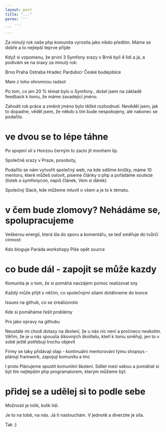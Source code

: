 ```yaml
---
layout: post
title: "..."
perex: '''
    ...
'''
---
```


Za minulý rok naše php komunita vyrostla jako nikdo předtím. Máme se dobře a to nejlepší teprve přijde

Když si vzpomenu, že první 3 Symfony srazy v Brně byli 4 lidi a já, a podívám se na sraxy za minulý rok:

Brno
Praha
Ostraba
Hradec
Pardubicr
České budejobice

Mam z toho ohromnou radsot

Po tom, co jen 20 % témat bylo o Symfony., došel jsem na základě feedback k tomu, že máme zavadejici jméno. 

Zahodit rok práce a změnit jméno bylo těžké rozhodnutí. Nevěděl jsem, jak to dopadne, věděl jsem, že někdo s tím bude nespokojeny, ale nakonec se podařilo. 


# ve dvou se to lépe táhne

Po spojení sil s Honzou černým to zaclo jít mnohem líp.

Společně srazy v Praze, posoboty, 

Podařilo se nám vytvořit společný web, na kde sdílíme knížky, máme 10 mentoru, které můžeš oslovit, piseme články o php a pořádáme souteze (lístek o symfonycon, napiš článek,  Vem si dárek) 

Společný Slack, kde můžeme mluvit o všem a je to k tématu. 


# v čem bude zlomovy?  Nehádáme se, spolupracujeme

Veškerou energii, která šla do sporu a komentářu, se teď směřuje do tvůrčí cinnost:

Kdo bloguje
Paráda workshopy
Píše opět source

# co bude dál - zapojit se může kazdy

Komunita je o tom, že si pomáhá navzájem pomoc realizovat sny

Každý může přijít s něčím, co společnými silami dotáhneme do konce

Issues na github, co se zrealizovslo

Kde si pomáháme řešit problémy

Prs jako opravy na githubu

Neustále mi chodí dotazy na školení, že u nás nic není a pročneco neskolim. 
Věřím, že je u nás spousta šikovných školitelu,  kteří k  tomu směřují, jen to v sobě ještě potřebuji trochu objevit 

Firmy se taky přidávají
olap - kontinuální mentorování týmu
shopsys - plánují framwork, zapojují komunitu
a lmc



I proto
Plánujeme spustit komunitní školení. Sdílet mezi sebou a pomáhat si být tím nejlepším php programatorem,  kterým můžeme být. 


# přidej se a udělej si to podle sebe 

Možnosti je tolik, kolik lidí. 

Je to na tobě, na nás. Já ti naslouchám. V jednotě a diverzite je síla. 


Tak :)
